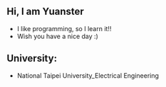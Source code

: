 ## Hi, I am Yuanster
- I like programming, so I learn it!!
- Wish you have a nice day :)
## University:
- National Taipei University_Electrical Engineering
